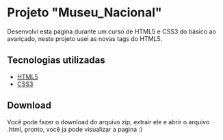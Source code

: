 # Projeto "Museu_Nacional"

Desenvolvi esta página durante um curso de HTML5 e CSS3 do básico ao avançado, neste projeto usei as novas tags do HTML5.

## Tecnologias utilizadas
- [HTML5](https://pt.wikipedia.org/wiki/HTML5)
- [CSS3](https://pt.wikipedia.org/wiki/CSS3#:~:text=CSS3%20é%20a%20terceira%20mais,web%20(página%20de%20internet).&text=Assim%2C%20o%20CSS3%20facilitará%20o,utilização%20de%20sites%20pelos%20usuários.)

## Download

Você pode fazer o download do arquivo zip, extrair ele e abrir o arquivo .html, pronto, você ja pode visualizar a pagina :)
